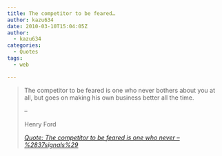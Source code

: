 ```yaml
---
title: The competitor to be feared…
author: kazu634
date: 2010-03-10T15:04:05Z
author:
  - kazu634
categories:
  - Quotes
tags:
  - web

---
```

<div class="section">
<blockquote title="Quote" cite="http://37signals.com/svn/posts/2198-the-competitor-to-be-feared-is-one-who-never">
<p>
      The competitor to be feared is one who never bothers about you at all, but goes on making his own business better all the time.
</p>
    
<p>
      &#8211;
</p>
    
<p>
      Henry Ford
</p>
    
<p>
<cite><a href="http://37signals.com/svn/posts/2198-the-competitor-to-be-feared-is-one-who-never" onclick="__gaTracker('send', 'event', 'outbound-article', 'http://37signals.com/svn/posts/2198-the-competitor-to-be-feared-is-one-who-never', 'Quote: The competitor to be feared is one who never &#8211; %2837signals%29');" target="_blank">Quote: The competitor to be feared is one who never &#8211; %2837signals%29</a></cite>
</p>
</blockquote>
</div>
